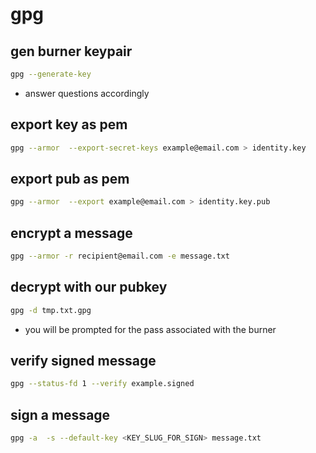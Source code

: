 # gpg

## gen burner keypair

```bash
gpg --generate-key
```
- answer questions accordingly

## export key as pem

```bash
gpg --armor  --export-secret-keys example@email.com > identity.key
```

## export pub as pem

```bash
gpg --armor  --export example@email.com > identity.key.pub
```

## encrypt a message

```bash
gpg --armor -r recipient@email.com -e message.txt
```

## decrypt with our pubkey

```bash
gpg -d tmp.txt.gpg 
```
- you will be prompted for the pass associated with the burner

## verify signed message

```bash
gpg --status-fd 1 --verify example.signed  
```

## sign a message

```bash
gpg -a  -s --default-key <KEY_SLUG_FOR_SIGN> message.txt
```

